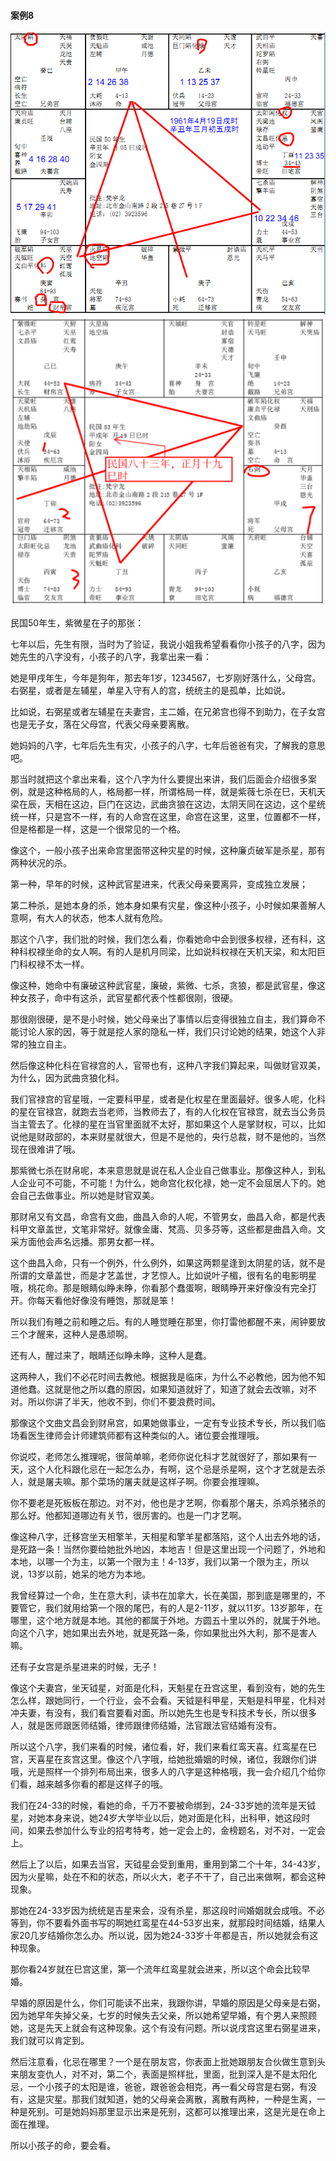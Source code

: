 #### 案例8

![图片](../img/子.png)
![图片](../img/案例8巳.jpg)

民国50年生，紫微星在子的那张：

七年以后，先生有限，当时为了验证，我说小姐我希望看看你小孩子的八字，因为她先生的八字没有，小孩子的八字，我拿出来一看：
 
她是甲戌年生，今年是狗年，那去年1岁，1234567，七岁刚好落什么，父母宫。右弼星，或者是左辅星，单星入守有人的宫，统统主的是孤单，比如说。

比如说，右弼星或者左辅星在夫妻宫，主二婚，在兄弟宫也得不到助力，在子女宫也是无子女，落在父母宫，代表父母亲要离散。

她妈妈的八字，七年后先生有灾，小孩子的八字，七年后爸爸有灾，了解我的意思吧。

那当时就把这个拿出来看，这个八字为什么要提出来讲，我们后面会介绍很多案例，就是这种格局的人，格局都一样，所谓格局一样，就是紫薇七杀在巳，天机天梁在辰，天相在这边，巨门在这边，武曲贪狼在这边，太阴天同在这边，这个星统统一样，只是宫不一样，有的人命宫在这里，命宫在这里，这里，位置都不一样，但是格都是一样，这是一个很常见的一个格。

像这个，一般小孩子出来命宫里面带这种灾星的时候，这种廉贞破军是杀星，那有两种状况的杀。

第一种，早年的时候，这种武官星进来，代表父母亲要离异，变成独立发展；

第二种杀，是她本身的杀，她本身如果有灾星，像这种小孩子，小时候如果善解人意啊，有大人的状态，他本人就有危险。

那这个八字，我们批的时候，我们怎么看，你看她命中会到很多权禄，还有科，这种科权禄坐命的女人啊。有的人是机月同梁，比如说科权禄在天机天梁，和太阳巨门科权禄不太一样。

像这种，她命中有廉破这种武官星，廉破，紫微、七杀，贪狼，都是武官星，像这种女孩子，命中有这杀，武官星都代表个性都很刚，很硬。

那很刚很硬，是不是小时候，她父母亲出了事情以后变得很独立自主，我们算命不能讨论人家的因，等于就是挖人家的隐私一样，我们只讨论她的结果，她这个人非常的独立自主。

然后像这种化科在官禄宫的人，官带也有，这种八字我们算起来，叫做财官双美，为什么，因为武曲贪狼化科。

我们官禄宫的官星哦，一定要科甲星，或者是化权星在里面最好。很多人呢，化科的星在官禄宫，就跑去当老师，当教师去了，有的人化权在官禄宫，就去当公务员当主管去了。化禄的星在当官里面就不太好，那如果这个人是掌财权，可以，比如说他是财政部的，本来财星就很大，但是不是他的，央行总裁，财不是他的，当然现在很难讲了哦。

那紫微七杀在财帛呢，本来意思就是说在私人企业自己做事业。那像这种人，到私人企业可不可能，不可能！为什么，她命宫化权化禄，她一定不会屈居人下的。她会自己去做事业。所以她是财官双美。

那财帛又有文昌，命宫有文曲，曲昌入命的人呢，不管男女，曲昌入命，都是代表科甲文章盖世，文笔非常好。就像金庸、梵高、贝多芬等，这些都是曲昌入命。文采方面他会声名远播。那男女都一样。

这个曲昌入命，只有一个例外，什么例外，如果这两颗星逢到太阴星的话，就不是所谓的文章盖世，而是才艺盖世，才艺惊人。比如说叶子楣，很有名的电影明星哦，桃花命。那是眼睛似睁未睁，你看那个蠢蛋啊，眼睛睁开来好像没有完全打开。你每天看他好像没有睡饱，那就是笨！

所以我们有睡之前和睡之后。有的人睡觉睡在那里，你打雷他都醒不来，闹钟要放三个才醒来，这种人是愚顽啊。

还有人，醒过来了，眼睛还似睁未睁，这种人是蠢。

这两种人，我们不必花时间去教他。根据我是临床，为什么不必教他，因为他不知道他蠢。这就是他之所以蠢的原因，如果知道就好了，知道了就会去改嘛，对不对。所以你讲了半天，他收不到，你们不要浪费时间。

那像这个文曲文昌会到财帛宫，如果她做事业，一定有专业技术专长，所以我们临场看医生律师会计师建筑师都有这种类似的人。诸位要会推理哦。

你说哎，老师怎么推理呢，很简单嘛，老师你说化科才艺就很好了，那如果有一天，这个人化科跟化忌在一起怎么办，有啊，这个忌是杀星啊，这个才艺就是去杀人，就是屠夫嘛。那个菜场的屠夫就是这样子啊。你要会推理嘛。

你不要老是死板板在那边。对不对，他也是才艺啊，你看那个屠夫，杀鸡杀猪杀的那么好。他都知道哪边有关节，很厉害的。也是一门才艺啊。

像这种八字，迁移宫坐天相擎羊，天相星和擎羊星都落陷，这个人出去外地的话，是死路一条！当然你要给她批外地凶，本地吉！但是这里出现一个问题了，外地和本地，以哪一个为主，以第一个限为主！4-13岁，我们以第一个限为主，所以说，13岁以前，她呆的地方为本地。

我曾经算过一个命，生在意大利，读书在加拿大，长在美国，那到底是哪里的，不要管它，我们就用给第一个限的尾巴，有的人是2-11岁，就以11岁。13岁那年，在哪里，这个地方就是本地。其他的都属于外地。方圆五十里以外的，就属于外地。向这个八字，她如果出去外地，就是死路一条，你如果批出外大利，那不是害人嘛。

还有子女宫是杀星进来的时候，无子！

像这个夫妻宫，坐天钺星，对面是化科，天魁星在丑宫这里，看到没有，她的先生怎么样，跟她同行，一个行业，会不会看。天钺是科甲星，天魁是科甲星，化科对冲夫妻，有没有，我们看宫要看对面。所以她先生也是专科技术专长，所以很多人，就是医师跟医师结婚，律师跟律师结婚，法官跟法官结婚有没有。

所以这个八字，我们来看的时候，诸位看，好，我们来看红鸾天喜。红鸾星在巳宫，天喜星在亥宫这里。像这个八字哦，给她批婚姻的时候，诸位，我跟你们讲哦，光是照样一个排列布局出来，很多人的八字是这种格哦，我一会介绍几个给你们看，越来越多你看的都是这样子的哦。

我们在24-33的时候，看她的命，千万不要被命绑到，24-33岁她的流年是天钺星，对她本身来说，她24岁大学毕业以后，她对面是化科，出科甲，她这段时间，如果去参加什么专业的招考特考，她一定会上的，金榜题名，对不对，一定会上。

然后上了以后，如果去当官，天钺星会受到重用，重用到第二个十年，34-43岁，因为火星嘛，处在不和的状态，所以火大，老子不干了，自己出来做啊，都会这种现象。

那她在24-33岁因为统统是吉星来会，没有杀星，那这段时间婚姻就会成哦。不必等到，你不要看外面书写的啊她红鸾星在44-53岁出来，就那段时间结婚，结果人家20几岁结婚你怎么办。所以说，因为她24-33岁十年都是吉，所以她就会有这种现象。

那你看24岁就在巳宫这里，第一个流年红鸾星就会进来，所以这个命会比较早婚。

早婚的原因是什么，你们可能读不出来，我跟你讲，早婚的原因是父母亲是右弼，因为她早年失掉父亲，七岁的时候失去父亲，所以她希望早婚，有个男人来照顾她，这是先天上就会有这种现象。这个有没有问题。所以说戌宫这里右弼星进来，我们就可以肯定到。

然后注意看，化忌在哪里？一个是在朋友宫，你表面上批她跟朋友合伙做生意到头来朋友变仇人，对不对，第二个，表面是照样批，里面，批到深入是不是太阳化忌，一个小孩子的太阳是谁，爸爸，跟爸爸会相克，再一看父母宫是右弼，有没有，这是灾星。那我们就知道，她的父母亲会离散，离散有两种，一种是生离，一种是死别。可是她妈妈那里显示出来是死别，这都可以推理出来，这是光是在命上面在推理。

所以小孩子的命，要会看。
